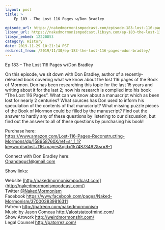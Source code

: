 ```yaml
---
layout: post
title: >
    Ep 183 - The Lost 116 Pages w/Don Bradley

episode_url: https://nakedmormonismpodcast.com/episode-183-lost-116-pages-wdon-bradley/
libsyn_url: https://nakedmormonismpodcast.libsyn.com/ep-183-the-lost-116-pages-wdon-bradley
libsyn_embed: 12220853
category: History
date: 2019-11-29 10:21:14 PST
redirect_from: /2019/11/30/ep-183-the-lost-116-pages-wdon-bradley/
---
```


Ep 183 – The Lost 116 Pages w/Don Bradley

On this episode, we sit down with Don Bradley, author of a
recently-released book covering what we know about the lost 116 pages of
the Book of Mormon. Don has been researching this topic for the last 15
years and writing about it for the last 2; now his research is compiled
into his book “The Lost 116 Pages”. What can we know about a manuscript
which as been lost for nearly 2 centuries? What sources has Don used to
inform his speculation of the contents of that manuscript? What missing
puzzle pieces of the Book of Mormon could be filled by the manuscript?
Find out the answer to hardly any of these questions by listening to our
discussion, but find out the answer to all of these questions by
purchasing his book\!

Purchase here:  
<https://www.amazon.com/Lost-116-Pages-Reconstructing-Mormons/dp/158958760X/ref=sr_1_1?keywords=lost+116+pages&qid=1574873492&sr=8-1>

Connect with Don Bradley here:  
<Onandagus1@gmail.com>

Show links:

Website [http://nakedmormonismpodcast.com](http://nakedmormonismpodcast.com/)  
Twitter [@NakedMormonism](https://twitter.com/NakedMormonism)  
Facebook <https://www.facebook.com/pages/Naked-Mormonism/370003839816311>  
Patreon <http://patreon.com/nakedmormonism>  
Music by Jason Comeau <http://aloststateofmind.com/>  
Show Artwork <http://weirdmormonshit.com/>  
Legal Counsel <http://patorrez.com/>
